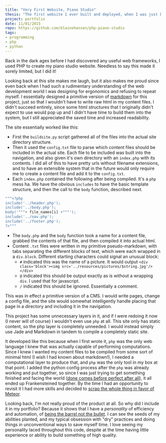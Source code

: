 ```yaml
---
title: "Very First Website, Piano Studio"
thesis: "The first website I ever built and deployed, when I was just barely learning about web development. It isn't well made, but I see myself in it."
project: portfolio
date: 11/01/2015
repo: https://github.com/blainehansen/php-piano-studio
tags:
- programming
- php
- python
---
```


Back in the dark ages before I had discovered any useful web frameworks, I used PHP to create my piano studio website. Needless to say this made it sorely limited, but I did it!

Looking back at this site makes me laugh, but it also makes me proud since even back when I had such a rudimentary understanding of the web development world I was designing for ergonomics and refusing to repeat myself. I essentially designed a primitive version of [markdown](http://daringfireball.net/projects/markdown/syntax) for this project, just so that I wouldn't have to write raw html in my content files. I didn't succeed entirely, since some html structures that I originally didn't expect to use would pop up and I didn't have time to build them into the system, but I still appreciated the saved time and increased readability.

The site essentially worked like this:

* First the `buildsite.py` script gathered all of the files into the actual site directory structure.
* Then it used the `config.txt` file to parse which content files should be included in the actual site. Each file to be included was built into the navigation, and also given it's own directory with an `index.php` with its contents. I did all of this to have pretty urls without filename extensions, and to have an extensible system that in the future would only require me to create a content file and add it to the `config.txt`.
* Each `index.php` contained the following after being compiled. It's a `php` mess ha. We have the obvious `includes` to have the basic template structure, and then the call to the `body` function, described next.
```php
"""<?php
include('../header.php');
include('../body.php');
body('"""+ file_names[i] +"""');
include('../nav.php');
include('../footer.php');
?>"""
```
* The `body.php` and the `body` function took a name for a content file, grabbed the contents of that file, and then compiled it into actual html.
* Content `.txt` files were written in my primitive pseudo-markdown, with tabs separating the different blocks of text, which were each wrapped in a `div.block`. Different starting characters could signal an unusual block:
	* `#` indicated this was the name of a picture. It would output `<div class='block'><img src='../resources/pictures/$string.jpg'/></div>`
	* `@` indicated this should be output exactly as is without a wrapping `div`. I used that for javascript.
	* `/` indicated this should be ignored. Essentially a comment. 

This was in effect a primitive version of a CMS. I would write pages, change a config file, and the site would somewhat intelligently handle placing that page in a directory and including it in the navigation.

This project has some unnecessary layers in it, and if I were redoing it now (I never will of course) I wouldn't even use `php` at all. This site only has static content, so the php layer is completely unneeded. I would instead simply use Jade and Markdown in tandem to compile a completely static site.

It developed like this because when I first wrote it, `php` was the only web language I knew that was actually capable of performing computations. Since I knew I wanted my content files to be compiled from some sort of minimal html (I wish I had known about markdown!), I needed a computational layer to produce that, and `php` was the only tool in my box at that point. I added the python config process after the `php` was already working and put together, so since I was just trying to get something finished and facing the world ([done comes before perfect after all](/done-before-perfect)), it all ended up Frankensteined together. By the time I had an opportunity to revisit it I had more skills and decided to [scrap the whole thing in favor of Meteor](/meteor-piano-website).

Looking back, I'm not really proud of the product at all. So why did I include it in my portfolio? Because it shows that I have a *personality* of efficiency and automation, of [being the barrel not the bullet](http://jumpcutstudios.tumblr.com/post/126545155797/jumpcutvalues). I can see the seeds of my abilities planted, and my typical obsession with "dry" practices and doing things in unconventional ways to save myself time. I love seeing my personality laced throughout this code, despite at the time having little experience or ability to build something of high quality.